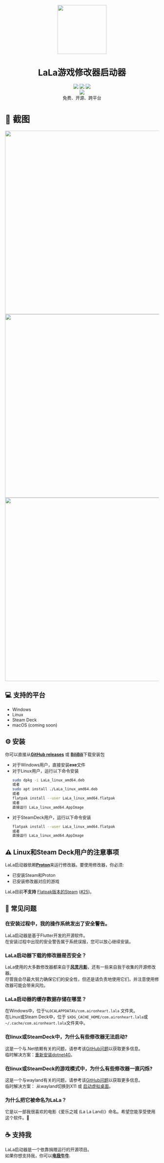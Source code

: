 <div align="center">
  <img width="160" src="image/LaLa_round.png">
  <h1>LaLa游戏修改器启动器</h1>
  <div>
    <img src="https://img.shields.io/badge/Windows-0078D6?style=for-the-badge&logo=windows&logoColor=white">
    <img src="https://img.shields.io/badge/Linux-FCC624?style=for-the-badge&logo=linux&logoColor=black">
    <img src="https://img.shields.io/badge/steam-%23000000.svg?style=for-the-badge&logo=steam&logoColor=white">
  </div>
    <div>
    <img src="https://img.shields.io/badge/License-AGPL_v3-blue.svg">
  </div>
  免费、开源、跨平台
</div>

# 👀 截图
<div align="center">
  <img src="image/library.png" width=600 />
  <img src="image/game.png" width=600 />
  <img src="image/detail.png" width=600 />
</div>

## 💻 支持的平台
* Windows
* Linux
* Steam Deck
* macOS (coming soon)

## ⚙️ 安装
你可以直接从[**GitHub releases**](https://github.com/wyyadd/LaLa/releases) 或 [**BiliBili**](https://www.bilibili.com/read/cv27455416)下载安装包
- 对于Windows用户，直接安装**exe**文件
- 对于Linux用户，运行以下命令安装
    ```bash
    sudo dpkg -i LaLa_linux_amd64.deb
    或者
    sudo apt install ./LaLa_linux_amd64.deb
    或者
    flatpak install --user LaLa_linux_amd64.flatpak
    或者
    直接运行 LaLa_linux_amd64.AppImage
    ```
- 对于SteamDeck用户，运行以下命令安装
    ```bash
    flatpak install --user LaLa_linux_amd64.flatpak
    或者
    直接运行 LaLa_linux_amd64.AppImage
    ```

## ⚠️ Linux和Steam Deck用户的注意事项
LaLa启动器依赖[**Proton**](https://github.com/ValveSoftware/Proton)来运行修改器。要使用修改器，你必须:
- 已安装Steam和Proton
- 已安装修改器对应的游戏

LaLa目前**不支持** [Flatpak版本的Steam](https://flathub.org/apps/com.valvesoftware.Steam) ([#25](https://github.com/wyyadd/LaLa/issues/25))。

## 🙋 常见问题
### 在安装过程中，我的操作系统发出了安全警告。
LaLa启动器是基于Flutter开发的开源软件。  
在安装过程中出现的安全警告属于系统误报，您可以放心继续安装。

### LaLa启动器下载的修改器是否安全？
LaLa使用的大多数修改器都来自于[**风灵月影**](https://flingtrainer.com)，还有一些来自我于收集的开源修改器。  
尽管我会尽最大努力确保它们的安全性，但还是请负责地使用它们，并注意使用修改器可能会带来风险。

### LaLa启动器的缓存数据存储在哪里？
在Windows中，位于```%LOCALAPPDATA%/com.aironheart.lala``` 文件夹。  
在Linux或Steam Deck中，位于 ```$XDG_CACHE_HOME/com.aironheart.lala```或```~/.cache/com.aironheart.lala```文件夹中。

### 在linux或SteamDeck中，为什么有些修改器无法启动?
这是一个与.Net依赖有关的问题，请参考该[GitHub问题](https://github.com/madewokherd/wine-mono/issues/167)以获取更多信息。  
临时解决方案：[重新安装dotnet40](docs/reinstall_dotnet40.md)。

### 在linux或SteamDeck的游戏模式中，为什么有些修改器一直闪烁?
这是一个与wayland有关的问题，请参考该[GitHub问题](https://github.com/wyyadd/LaLa/issues/6)以获取更多信息。  
临时解决方案： 从wayland切换到X11 或 [启动虚拟桌面](docs/enable_virtual_desktop.md)。

### 为什么把它被命名为LaLa？
它是以一部我很喜欢的电影《爱乐之城 (La La Land)》命名。希望您能享受使用这个软件。💃

## ☕ 支持我
LaLa启动器是一个依靠捐赠运行的开源项目。  
如果你想支持我，你可以[**电我牛牛**](https://afdian.net/a/LaLaLauncher).
